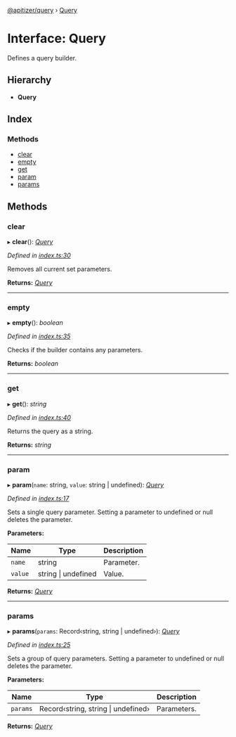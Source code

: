 [@apitizer/query](../README.md) › [Query](query.md)

# Interface: Query

Defines a query builder.

## Hierarchy

* **Query**

## Index

### Methods

* [clear](query.md#clear)
* [empty](query.md#empty)
* [get](query.md#get)
* [param](query.md#param)
* [params](query.md#params)

## Methods

###  clear

▸ **clear**(): *[Query](query.md)*

*Defined in [index.ts:30](https://github.com/jeanfortheweb/apitizer/blob/d3b0b74/packages/query/src/index.ts#L30)*

Removes all current set parameters.

**Returns:** *[Query](query.md)*

___

###  empty

▸ **empty**(): *boolean*

*Defined in [index.ts:35](https://github.com/jeanfortheweb/apitizer/blob/d3b0b74/packages/query/src/index.ts#L35)*

Checks if the builder contains any parameters.

**Returns:** *boolean*

___

###  get

▸ **get**(): *string*

*Defined in [index.ts:40](https://github.com/jeanfortheweb/apitizer/blob/d3b0b74/packages/query/src/index.ts#L40)*

Returns the query as a string.

**Returns:** *string*

___

###  param

▸ **param**(`name`: string, `value`: string | undefined): *[Query](query.md)*

*Defined in [index.ts:17](https://github.com/jeanfortheweb/apitizer/blob/d3b0b74/packages/query/src/index.ts#L17)*

Sets a single query parameter.
Setting a parameter to undefined or null deletes the parameter.

**Parameters:**

Name | Type | Description |
------ | ------ | ------ |
`name` | string | Parameter. |
`value` | string &#124; undefined | Value.  |

**Returns:** *[Query](query.md)*

___

###  params

▸ **params**(`params`: Record‹string, string | undefined›): *[Query](query.md)*

*Defined in [index.ts:25](https://github.com/jeanfortheweb/apitizer/blob/d3b0b74/packages/query/src/index.ts#L25)*

Sets a group of query parameters.
Setting a parameter to undefined or null deletes the parameter.

**Parameters:**

Name | Type | Description |
------ | ------ | ------ |
`params` | Record‹string, string &#124; undefined› | Parameters.  |

**Returns:** *[Query](query.md)*

